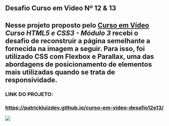  ## Desafio Curso em Video Nº 12 & 13
 
 ## Nesse projeto proposto pelo [Curso em Vídeo](https://www.youtube.com/watch?v=ofFgnDtn_1c&list=PLHz_AreHm4dmcAviDwiGgHbeEJToxbOpZ) *Curso HTML5 e CSS3 - Módulo 3* recebi o desafio de reconstruir a página semelhante a fornecida na imagem a seguir. Para isso, foi utilizado CSS com Flexbox e Parallax, uma das abordagens de posicionamento de elementos mais utilizadas quando se trata de responsividade.
 
###  LINK DO PROJETO:
### https://patrickluizdev.github.io/curso-em-video-desafio12e13/

![](https://raw.githubusercontent.com/patrickluizdev/curso-em-video-desafio12e13/main/imagens/d12-13.png)

